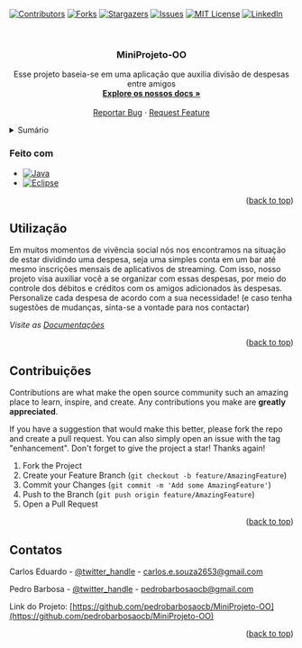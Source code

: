 <!-- Improved compatibility of back to top link: See: https://github.com/othneildrew/Best-README-Template/pull/73 -->
<a name="readme-top"></a>

<!-- PROJECT SHIELDS -->
<!--
*** I'm using markdown "reference style" links for readability.
*** Reference links are enclosed in brackets [ ] instead of parentheses ( ).
*** See the bottom of this document for the declaration of the reference variables
*** for contributors-url, forks-url, etc. This is an optional, concise syntax you may use.
*** https://www.markdownguide.org/basic-syntax/#reference-style-links
-->
[![Contributors][contributors-shield]][contributors-url]
[![Forks][forks-shield]][forks-url]
[![Stargazers][stars-shield]][stars-url]
[![Issues][issues-shield]][issues-url]
[![MIT License][license-shield]][license-url]
[![LinkedIn][linkedin-shield]][linkedin-url]



<!-- PROJECT LOGO -->
<br />
<div align="center">
  <a href="https://github.com/pedrobarbosaocb/MiniProjeto-OO">
    <!-- <img src="images/logo.png" alt="Logo" width="80" height="80"> -->
  </a>

<h3 align="center">MiniProjeto-OO</h3>

  <p align="center">
    Esse projeto baseia-se em uma aplicação que auxilia divisão de despesas entre amigos
    <br />
    <a href="https://github.com/pedrobarbosaocb/MiniProjeto-OO"><strong>Explore os nossos docs »</strong></a>
    <br />
    <br />
    <a href="https://github.com/pedrobarbosaocb/MiniProjeto-OO/issues">Reportar Bug</a>
    ·
    <a href="https://github.com/pedrobarbosaocb/MiniProjeto-OO/issues">Request Feature</a>
  </p>
</div>



<!-- TABLE OF CONTENTS -->
<details>
  <summary>Sumário</summary>
  <ol>
    <li>
      <a href="https://github.com/pedrobarbosaocb/MiniProjeto-OO">Sobre o projeto</a>
      <ul>
        <li><a href="#feito-com">Feito com</a></li>
      </ul>
    </li>
    <li><a href="#utilização">Utilização</a></li>
    <li><a href="#contribuições">Contribuições</a></li>
    <li><a href="#contatos">Contatos</a></li>
  </ol>
</details>



### Feito com

* [![Java][Java.com]][Java-url]
* [![Eclipse][Eclipse.com]][Eclipse-url]

<p align="right">(<a href="#readme-top">back to top</a>)</p>


<!-- USAGE EXAMPLES -->
## Utilização

Em muitos momentos de vivência social nós nos encontramos na situação de estar dividindo uma despesa, seja uma simples conta em um bar até mesmo inscrições mensais de aplicativos de streaming. Com isso, nosso projeto visa auxiliar você a se organizar com essas despesas, por meio do controle dos débitos e créditos com os amigos adicionados às despesas. Personalize cada despesa de acordo com a sua necessidade! (e caso tenha sugestões de mudanças, sinta-se a vontade para nos contactar) 

_Visite as [Documentações](https://github.com/pedrobarbosaocb/MiniProjeto-OO)_

<p align="right">(<a href="#readme-top">back to top</a>)</p>






<!-- CONTRIBUTING -->
## Contribuições

Contributions are what make the open source community such an amazing place to learn, inspire, and create. Any contributions you make are **greatly appreciated**.

If you have a suggestion that would make this better, please fork the repo and create a pull request. You can also simply open an issue with the tag "enhancement".
Don't forget to give the project a star! Thanks again!

1. Fork the Project
2. Create your Feature Branch (`git checkout -b feature/AmazingFeature`)
3. Commit your Changes (`git commit -m 'Add some AmazingFeature'`)
4. Push to the Branch (`git push origin feature/AmazingFeature`)
5. Open a Pull Request

<p align="right">(<a href="#readme-top">back to top</a>)</p>







<!-- CONTACT -->
## Contatos

Carlos Eduardo - [@twitter_handle](https://twitter.com/) - carlos.e.souza2653@gmail.com

Pedro Barbosa - [@twitter_handle](https://twitter.com/pedrobarbosaocb) - pedrobarbosaocb@gmail.com

Link do Projeto: [https://github.com/pedrobarbosaocb/MiniProjeto-OO](https://github.com/pedrobarbosaocb/MiniProjeto-OO)

<p align="right">(<a href="#readme-top">back to top</a>)</p>




<!-- MARKDOWN LINKS & IMAGES -->
<!-- https://www.markdownguide.org/basic-syntax/#reference-style-links -->
[contributors-shield]: https://img.shields.io/github/contributors/pedrobarbosaocb/MiniProjeto-OO.svg?style=for-the-badge
[contributors-url]: https://github.com/pedrobarbosaocb/MiniProjeto-OO/graphs/contributors
[forks-shield]: https://img.shields.io/github/forks/pedrobarbosaocb/MiniProjeto-OO.svg?style=for-the-badge
[forks-url]: https://github.com/pedrobarbosaocb/MiniProjeto-OO/network/members
[stars-shield]: https://img.shields.io/github/stars/pedrobarbosaocb/MiniProjeto-OO.svg?style=for-the-badge
[stars-url]: https://github.com/pedrobarbosaocb/MiniProjeto-OO/stargazers
[issues-shield]: https://img.shields.io/github/issues/pedrobarbosaocb/MiniProjeto-OO.svg?style=for-the-badge
[issues-url]: https://github.com/pedrobarbosaocb/MiniProjeto-OO/issues
[license-shield]: https://img.shields.io/github/license/pedrobarbosaocb/MiniProjeto-OO.svg?style=for-the-badge
[license-url]: https://github.com/pedrobarbosaocb/MiniProjeto-OO/blob/master/LICENSE.txt
[linkedin-shield]: https://img.shields.io/badge/-LinkedIn-black.svg?style=for-the-badge&logo=linkedin&colorB=555
[linkedin-url]: https://linkedin.com/in/
[product-screenshot]: images/screenshot.png
[Java.com]: https://img.shields.io/badge/java-%23ED8B00.svg?style=for-the-badge&logo=java&logoColor=white
[Java-url]: https://www.java.com
[Eclipse.com]: https://img.shields.io/badge/Eclipse-FE7A16.svg?style=for-the-badge&logo=Eclipse&logoColor=white
[Eclipse-url]: https://www.eclipse.org/
